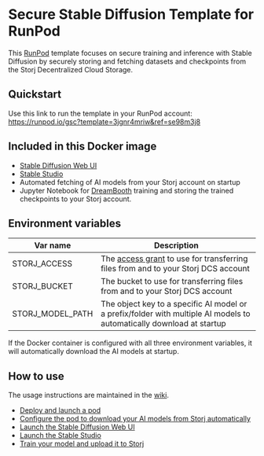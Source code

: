 # Secure Stable Diffusion Template for RunPod

This [RunPod](https://runpod.io/) template focuses on secure training and inference with Stable Diffusion by securely storing and fetching datasets and checkpoints from the Storj Decentralized Cloud Storage.

## Quickstart

Use this link to run the template in your RunPod account:
https://runpod.io/gsc?template=3jgnr4mriw&ref=se98m3j8

## Included in this Docker image

* [Stable Diffusion Web UI](https://github.com/AUTOMATIC1111/stable-diffusion-webui)
* [Stable Studio](https://github.com/Stability-AI/StableStudio)
* Automated fetching of AI models from your Storj account on startup
* Jupyter Notebook for [DreamBooth](https://dreambooth.github.io/) training and storing the trained checkpoints to your Storj account.

## Environment variables

| Var name | Description |
| -------- | ----------- |
| STORJ_ACCESS | The [access grant](https://docs.storj.io/dcs/concepts/access/access-grants) to use for transferring files from and to your Storj DCS account |
| STORJ_BUCKET | The bucket to use for transferring files from and to your Storj DCS account |
| STORJ_MODEL_PATH | The object key to a specific AI model or a prefix/folder with multiple AI models to automatically download at startup |

If the Docker container is configured with all three environment variables, it will automatically download the AI models at startup.

## How to use

The usage instructions are maintained in the [wiki](https://github.com/storj/secure-stable-diffusion-runpod/wiki).

* [Deploy and launch a pod](https://github.com/storj/secure-stable-diffusion-runpod/wiki/Deploy-and-launch-a-pod)
* [Configure the pod to download your AI models from Storj automatically](https://github.com/storj/secure-stable-diffusion-runpod/wiki/Configure-the-pod-to-download-your-AI-models-from-Storj-automatically)
* [Launch the Stable Diffusion Web UI](https://github.com/storj/secure-stable-diffusion-runpod/wiki/Launch-the-Stable-Diffusion-Web-UI)
* [Launch the Stable Studio](https://github.com/storj/secure-stable-diffusion-runpod/wiki/Launch-the-Stable-Studio)
* [Train your model and upload it to Storj](https://github.com/storj/secure-stable-diffusion-runpod/wiki/Train-your-model-and-upload-it-to-Storj)

